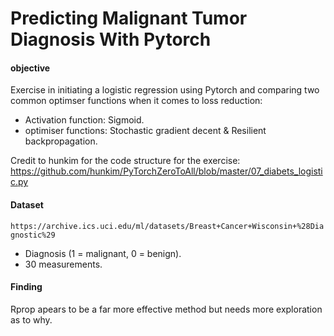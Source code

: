 # Predicting Malignant Tumor Diagnosis With Pytorch
#### objective
Exercise in initiating a logistic regression using Pytorch and comparing two common optimser functions when it comes to loss reduction:

* Activation function: Sigmoid.
* optimiser functions: Stochastic gradient decent & Resilient backpropagation.

Credit to hunkim for the code structure for the exercise: https://github.com/hunkim/PyTorchZeroToAll/blob/master/07_diabets_logistic.py

#### Dataset
`https://archive.ics.uci.edu/ml/datasets/Breast+Cancer+Wisconsin+%28Diagnostic%29`
* Diagnosis (1 = malignant, 0 = benign).
* 30 measurements.

#### Finding
Rprop apears to be a far more effective method but needs more exploration as to why.